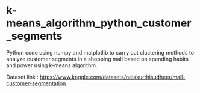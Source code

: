 # k-means_algorithm_python_customer_segments
Python code using numpy and matplotlib to carry out clustering methods to analyze customer segments in a shopping mall based on spending habits and power using k-means algorithm.

Dataset link : https://www.kaggle.com/datasets/nelakurthisudheer/mall-customer-segmentation

